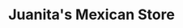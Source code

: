 ---
title: "Juanita's Mexican Store"
url: /norristown/juanitas-mexican-store/
shop: variety store
---